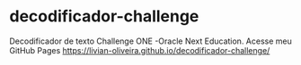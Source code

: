 # decodificador-challenge
 Decodificador de texto Challenge ONE -Oracle Next Education.
Acesse meu GitHub Pages https://livian-oliveira.github.io/decodificador-challenge/
